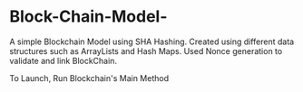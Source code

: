 # Block-Chain-Model-
A simple Blockchain Model using SHA Hashing. Created using different data structures such as ArrayLists and Hash Maps. Used Nonce generation to validate and link BlockChain. 


To Launch, Run Blockchain's Main Method
